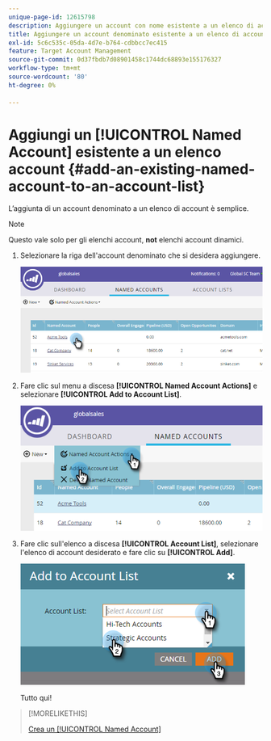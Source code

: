 ```yaml
---
unique-page-id: 12615798
description: Aggiungere un account con nome esistente a un elenco di account - Documentazione di Marketo - Documentazione del prodotto
title: Aggiungere un account denominato esistente a un elenco di account
exl-id: 5c6c535c-05da-4d7e-b764-cdbbcc7ec415
feature: Target Account Management
source-git-commit: 0d37fbdb7d08901458c1744dc68893e155176327
workflow-type: tm+mt
source-wordcount: '80'
ht-degree: 0%

---
```


# Aggiungi un [!UICONTROL Named Account] esistente a un elenco account {#add-an-existing-named-account-to-an-account-list}

L’aggiunta di un account denominato a un elenco di account è semplice.

>[!NOTE]
>
>Questo vale solo per gli elenchi account, **not** elenchi account dinamici.

1. Selezionare la riga dell&#39;account denominato che si desidera aggiungere.

   ![](assets/four-1.png)

1. Fare clic sul menu a discesa **[!UICONTROL Named Account Actions]** e selezionare **[!UICONTROL Add to Account List]**.

   ![](assets/five-1.png)

1. Fare clic sull&#39;elenco a discesa **[!UICONTROL Account List]**, selezionare l&#39;elenco di account desiderato e fare clic su **[!UICONTROL Add]**.

   ![](assets/six-1.png)

   Tutto qui!

>[!MORELIKETHIS]
>
>[Crea un [!UICONTROL Named Account]](/help/marketo/product-docs/target-account-management/target/named-accounts/create-a-named-account.md)
